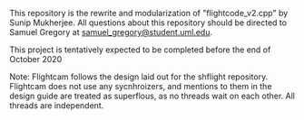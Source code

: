 This repository is the rewrite and modularization of "flightcode_v2.cpp" by Sunip Mukherjee. All questions about this repository should be directed to 
Samuel Gregory at samuel_gregory@student.uml.edu. 

This project is tentatively expected to be completed before the end of October 2020

Note: Flightcam follows the design laid out for the shflight repository. Flightcam does not use any sycnhroizers, and mentions to them in the design guide are treated as superflous, as no threads wait on each other. All threads are independent. 
